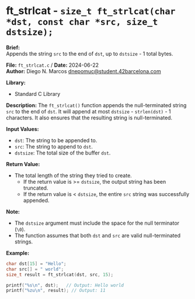 # ft_strlcat - `size_t ft_strlcat(char *dst, const char *src, size_t dstsize);`

**Brief:**  
Appends the string `src` to the end of `dst`, up to `dstsize` - 1 total bytes.

**File:** `ft_strlcat.c` / **Date:** 2024-06-22  
**Author:** Diego N. Marcos <dnepomuc@student.42barcelona.com>

**Library:**  
* Standard C Library

**Description:**
The `ft_strlcat()` function appends the null-terminated string `src` to the end of `dst`. It will append at most `dstsize` - `strlen(dst)` - 1 characters. It also ensures that the resulting string is null-terminated.

**Input Values:**
* `dst`: The string to be appended to.
* `src`: The string to append to `dst`.
* `dstsize`: The total size of the buffer `dst`.

**Return Value:**
* The total length of the string they tried to create. 
    * If the return value is >= `dstsize`, the output string has been truncated.
    * If the return value is < `dstsize`, the entire `src` string was successfully appended.

**Note:**
- The `dstsize` argument must include the space for the null terminator (`\0`).
- The function assumes that both `dst` and `src` are valid null-terminated strings.

**Example:**
```c
char dst[15] = "Hello";
char src[] = " world";
size_t result = ft_strlcat(dst, src, 15);

printf("%s\n", dst);   // Output: Hello world
printf("%zu\n", result); // Output: 11
